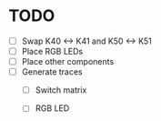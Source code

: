 # TODO

- [ ] Swap K40 <-> K41 and K50 <-> K51
- [ ] Place RGB LEDs
- [ ] Place other components
- [ ] Generate traces
    - [ ] Switch matrix
    - [ ] RGB LED

